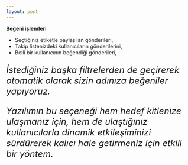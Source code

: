 ```yaml
---
layout: post
---
```


**Beğeni işlemleri**

* Seçtiğiniz etiketle paylaşılan gönderileri,
* Takip listenizdeki kullanıcıların gönderilerini,
* Belli bir kullanıcının beğendiği gönderileri,

<p style= "font-size: 24px"><i>İstediğiniz başka filtrelerden de geçirerek otomatik olarak sizin adınıza beğeniler yapıyoruz.</i></p>

<p style= "font-size: 24px"><i>Yazılımın bu seçeneği hem hedef kitlenize ulaşmanız için, hem de ulaştığınız kullanıcılarla dinamik etkileşiminizi sürdürerek kalıcı hale getirmeniz için etkili bir yöntem.</i></p>